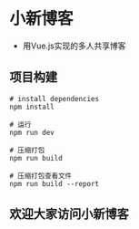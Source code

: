# 小新博客
- 用Vue.js实现的多人共享博客

## 项目构建
```
# install dependencies
npm install

# 运行
npm run dev

# 压缩打包
npm run build

# 压缩打包查看文件
npm run build --report
```
## 欢迎大家访问小新博客
